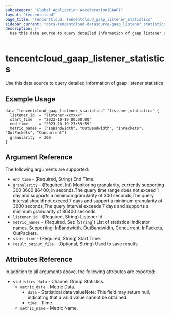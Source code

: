 ```yaml
---
subcategory: "Global Application Acceleration(GAAP)"
layout: "tencentcloud"
page_title: "TencentCloud: tencentcloud_gaap_listener_statistics"
sidebar_current: "docs-tencentcloud-datasource-gaap_listener_statistics"
description: |-
  Use this data source to query detailed information of gaap listener statistics
---
```


# tencentcloud_gaap_listener_statistics

Use this data source to query detailed information of gaap listener statistics

## Example Usage

```hcl
data "tencentcloud_gaap_listener_statistics" "listener_statistics" {
  listener_id  = "listener-xxxxxx"
  start_time   = "2023-10-19 00:00:00"
  end_time     = "2023-10-19 23:59:59"
  metric_names = ["InBandwidth", "OutBandwidth", "InPackets", "OutPackets", "Concurrent"]
  granularity  = 300
}
```

## Argument Reference

The following arguments are supported:

* `end_time` - (Required, String) End Time.
* `granularity` - (Required, Int) Monitoring granularity, currently supporting 300 3600 86400, in seconds.The query time range does not exceed 1 day and supports a minimum granularity of 300 seconds;The query interval should not exceed 7 days and support a minimum granularity of 3600 seconds;The query interval exceeds 7 days and supports a minimum granularity of 86400 seconds.
* `listener_id` - (Required, String) Listener Id.
* `metric_names` - (Required, Set: [`String`]) List of statistical indicator names. Supporting: InBandwidth, OutBandwidth, Concurrent, InPackets, OutPackets.
* `start_time` - (Required, String) Start Time.
* `result_output_file` - (Optional, String) Used to save results.

## Attributes Reference

In addition to all arguments above, the following attributes are exported:

* `statistics_data` - Channel Group Statistics.
  * `metric_data` - Metric Data.
    * `data` - Statistical data valueNote: This field may return null, indicating that a valid value cannot be obtained.
    * `time` - Time.
  * `metric_name` - Metric Name.


